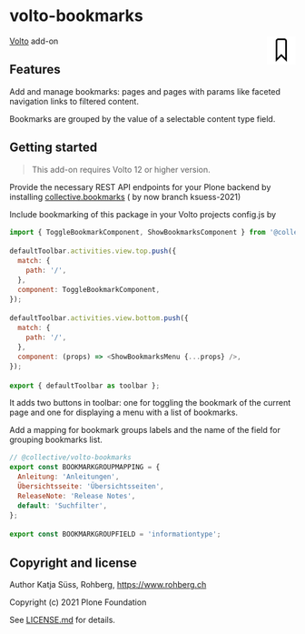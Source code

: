 # volto-bookmarks


<img align="right" width="50" alt="volto-bookmarks" src="./src/icons/bookmark.svg" />

[Volto](https://github.com/plone/volto) add-on

## Features

Add and manage bookmarks: pages and pages with params like faceted navigation links to filtered content.

Bookmarks are grouped by the value of a selectable content type field.


## Getting started

> This add-on requires Volto 12 or higher version.

Provide the necessary REST API endpoints for your Plone backend by installing [collective.bookmarks](https://github.com/collective/collective.bookmarks.git) ( by now branch ksuess-2021)


Include bookmarking of this package in your Volto projects config.js by

```js
import { ToggleBookmarkComponent, ShowBookmarksComponent } from '@collective/volto-bookmarks/components';

defaultToolbar.activities.view.top.push({
  match: {
    path: '/',
  },
  component: ToggleBookmarkComponent,
});

defaultToolbar.activities.view.bottom.push({
  match: {
    path: '/',
  },
  component: (props) => <ShowBookmarksMenu {...props} />,
});

export { defaultToolbar as toolbar };
```

It adds two buttons in toolbar: one for toggling the bookmark of the current page and one for displaying a menu with a list of bookmarks.

Add a mapping for bookmark groups labels and the name of the field for grouping bookmarks list.

````js
// @collective/volto-bookmarks
export const BOOKMARKGROUPMAPPING = {
  Anleitung: 'Anleitungen',
  Übersichtsseite: 'Übersichtsseiten',
  ReleaseNote: 'Release Notes',
  default: 'Suchfilter',
};

export const BOOKMARKGROUPFIELD = 'informationtype';
````

## Copyright and license

Author Katja Süss, Rohberg, 
https://www.rohberg.ch

Copyright (c) 2021 Plone Foundation

See [LICENSE.md](https://github.com/collective/volto-bookmarks/blob/master/LICENSE.md) for details.
